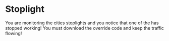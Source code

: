 # Stoplight
You are monitoring the cities stoplights and you notice that one of the has stopped working! You must download the override code and keep the traffic flowing!

